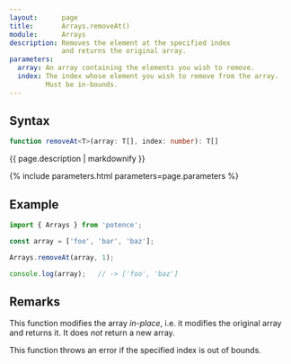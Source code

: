 ```yaml
---
layout:      page
title:       Arrays.removeAt()
module:      Arrays
description: Removes the element at the specified index
             and returns the original array.
parameters:
  array: An array containing the elements you wish to remove.
  index: The index whose element you wish to remove from the array.
         Must be in-bounds.
---
```

## Syntax

```ts
function removeAt<T>(array: T[], index: number): T[]
```

<p class="description">{{ page.description | markdownify }}</p>
{% include parameters.html parameters=page.parameters %}

## Example

```ts
import { Arrays } from 'potence';

const array = ['foo', 'bar', 'baz'];

Arrays.removeAt(array, 1);

console.log(array);   // -> ['foo', 'baz']
```

## Remarks

This function modifies the array *in-place*, i.e. it modifies the original array
and returns it. It does *not* return a new array.

This function throws an error if the specified index is out of bounds.

